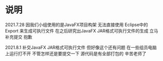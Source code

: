 # 说明
2021.7.28
因我们小组使用的是JavaFX项目构架
无法直接使用 Eclipse中的Export 来生成可执行文件
在之后研究出JavaFX JAR格式可执行文件的生成
立马补充提交
抱歉

2021.8.1
补交JavaFX JAR格式可执行文件
但好像这个还有问题 在一些组员电脑上运行打不开
不管怎样还是要提交一下 源代码是有全部打包的
辛苦老师了
